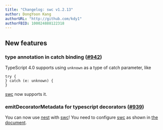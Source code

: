 ```yaml
---
title: "Changelog: swc v1.2.13"
author: DongYoon Kang
authorURL: "http://github.com/kdy1"
authorFBID: 100024888122318
---
```


## New features

### type annotation in catch binding ([#942](https://github.com/swc-project/swc/pull/942))

TypeScript 4.0 supports using `unknown` as a type of catch parameter, like

```
try {
} catch (e: unknown) {
}
```

[swc][] now supports it.

### emitDecoratorMetadata for typescript decorators ([#939](https://github.com/swc-project/swc/pull/939))

You can now use [nest][] with [swc]! You need to configure [swc] as shown in [the document](/docs/configuring-swc#jsctransformdecoratormetadata).

[swc]: https://github.com/swc-project/swc
[nest]: https://nestjs.com/
